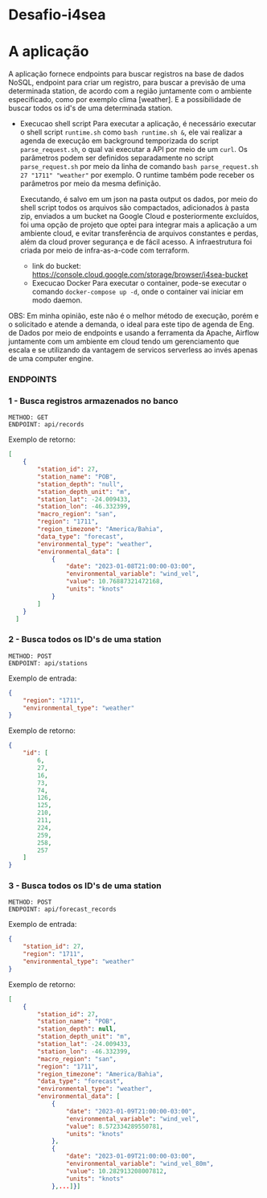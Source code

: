 # Desafio-i4sea
 
# A aplicação
A aplicação fornece endpoints para buscar registros na base de dados NoSQL, endpoint para criar um registro, para buscar a previsão de uma determinada station, de acordo com a região juntamente com o ambiente especificado, como por exemplo clima [weather]. E a possibilidade de buscar todos os id's de uma determinada station.
 
- Execucao shell script
  Para executar a aplicação, é necessário executar o shell script `runtime.sh` como `bash runtime.sh &`, ele vai realizar a agenda de execução em background temporizada do script `parse_request.sh`, o qual vai executar a API por meio de um `curl`. Os parâmetros podem ser definidos separadamente no script `parse_request.sh` por meio da linha de comando `bash parse_request.sh 27 "1711" "weather"` por exemplo. O runtime também pode receber os parâmetros por meio da mesma definição.

   Executando, é salvo em um json na pasta output os dados, por meio do shell script todos os arquivos são compactados, adicionados à pasta zip, enviados a um bucket na Google Cloud e posteriormente excluídos, foi uma opção de projeto que optei para integrar mais a aplicação a um ambiente cloud, e evitar transferência de arquivos constantes e perdas, além da cloud prover segurança e de fácil acesso. A infraestrutura foi criada por meio de infra-as-a-code com terraform.
   
    - link do bucket: https://console.cloud.google.com/storage/browser/i4sea-bucket
   - Execucao Docker
     Para executar o container, pode-se executar o comando `docker-compose up -d`, onde o container vai iniciar em modo daemon.


 
OBS: Em minha opinião, este não é o melhor método de execução, porém e o solicitado e atende a demanda, o ideal para este tipo de agenda de Eng. de Dados por meio de endpoints e usando a ferramenta da Apache, Airflow juntamente com um ambiente em cloud tendo um gerenciamento que escala e se utilizando da vantagem de servicos serverless ao invés apenas de uma computer engine.


### ENDPOINTS

### 1 - Busca registros armazenados no banco

 ```
 METHOD: GET
 ENDPOINT: api/records
 ```

Exemplo de retorno:

```json	
[
	{
		"station_id": 27,
		"station_name": "POB",
		"station_depth": "null",
		"station_depth_unit": "m",
		"station_lat": -24.009433,
		"station_lon": -46.332399,
		"macro_region": "san",
		"region": "1711",
		"region_timezone": "America/Bahia",
		"data_type": "forecast",
		"environmental_type": "weather",
		"environmental_data": [
			{
				"date": "2023-01-08T21:00:00-03:00",
				"environmental_variable": "wind_vel",
				"value": 10.76887321472168,
				"units": "knots"
			}
		]
    }
  ]
```

### 2 - Busca todos os ID's de uma station

 ```
 METHOD: POST
 ENDPOINT: api/stations
 ```

Exemplo de entrada:

```json
{
	"region": "1711",
	"environmental_type": "weather"
}
```

Exemplo de retorno:
```json
{
	"id": [
		6,
		27,
		16,
		73,
		74,
		126,
		125,
		210,
		211,
		224,
		259,
		258,
		257
	]
}
```

### 3 - Busca todos os ID's de uma station

 ```
 METHOD: POST
 ENDPOINT: api/forecast_records
 ```

Exemplo de entrada:

```json
{
	"station_id": 27,
	"region": "1711",
	"environmental_type": "weather"
}
```

Exemplo de retorno:
```json
[
	{
		"station_id": 27,
		"station_name": "POB",
		"station_depth": null,
		"station_depth_unit": "m",
		"station_lat": -24.009433,
		"station_lon": -46.332399,
		"macro_region": "san",
		"region": "1711",
		"region_timezone": "America/Bahia",
		"data_type": "forecast",
		"environmental_type": "weather",
		"environmental_data": [
			{
				"date": "2023-01-09T21:00:00-03:00",
				"environmental_variable": "wind_vel",
				"value": 8.572334289550781,
				"units": "knots"
			},
			{
				"date": "2023-01-09T21:00:00-03:00",
				"environmental_variable": "wind_vel_80m",
				"value": 10.282913208007812,
				"units": "knots"
			},...]}]
```

